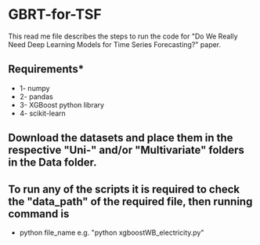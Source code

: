 # GBRT-for-TSF

This read me file describes the steps to run the code for "Do We Really Need Deep Learning Models for 
Time Series Forecasting?" paper.

## Requirements*
* 1- numpy
* 2- pandas
* 3- XGBoost python library 
* 4- scikit-learn


## Download the datasets and place them in the respective "Uni-" and/or "Multivariate" folders in the Data folder.

## To run any of the scripts it is required to check the "data_path" of the required file, then running command is 

 - python file_name e.g. "python xgboostWB_electricity.py"

